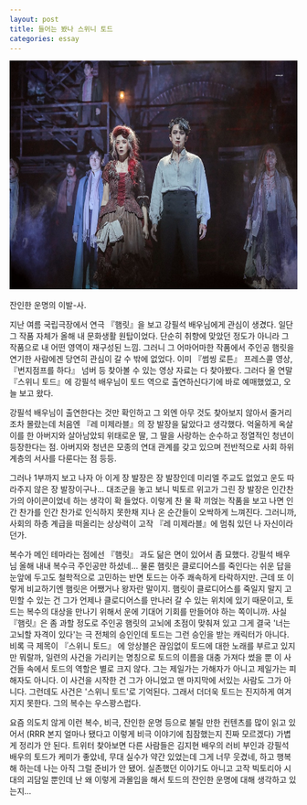 ```yaml
---
layout: post
title: 들어는 봤나 스위니 토드
categories: essay
---
```


<img src="/thumbnails/221212_play/스위니토드.jpeg" height="400"/>

잔인한 운명의 이발-사.

지난 여름 국립극장에서 연극 『햄릿』을 보고 강필석 배우님에게 관심이 생겼다. 일단 그 작품 자체가 올해 내 문화생활 원탑이었다. 단순히 취향에 맞았던 정도가 아니라 그 작품으로 내 어떤 영역이 재구성된 느낌. 그러니 그 어마어마한 작품에서 주인공 햄릿을 연기한 사람에겐 당연히 관심이 갈 수 밖에 없었다. 이미 『썸씽 로튼』 프레스콜 영상, 『번지점프를 하다』 넘버 등 찾아볼 수 있는 영상 자료는 다 찾아봤다. 그러다 올 연말 『스위니 토드』에 강필석 배우님이 토드 역으로 출연하신다기에 바로 예매했었고, 오늘 보고 왔다.

​강필석 배우님이 출연한다는 것만 확인하고 그 외엔 아무 것도 찾아보지 않아서 줄거리조차 몰랐는데 처음엔 『레 미제라블』의 장 발장을 닮았다고 생각했다. 억울하게 옥살이를 한 아버지와 살아남았되 위태로운 딸, 그 딸을 사랑하는 순수하고 정열적인 청년이 등장한다는 점. 아버지와 청년은 모종의 연대 관계를 갖고 있으며 전반적으로 사회 하위 계층의 서사를 다룬다는 점 등등.

그러나 1부까지 보고 나자 아 이게 장 발장은 장 발장인데 미리엘 주교도 없었고 운도 따라주지 않은 장 발장이구나... 대조군을 놓고 보니 빅토르 위고가 그린 장 발장은 인간찬가의 아이콘이었네 하는 생각이 확 들었다. 이렇게 찬 물 확 끼얹는 작품을 보고 나면 인간 찬가를 인간 찬가로 인식하지 못한채 지나 온 순간들이 오싹하게 느껴진다. 그러니까, 사회의 하층 계급을 떠올리는 상상력이 고작 『레 미제라블』에 멈춰 있던 나 자신이라던가.

​복수가 메인 테마라는 점에선 『햄릿』 과도 닮은 면이 있어서 좀 묘했다. 강필석 배우님 올해 내내 복수극 주인공만 하셨네... 물론 햄릿은 클로디어스를 죽인다는 쉬운 답을 눈앞에 두고도 철학적으로 고민하는 반면 토드는 아주 쾌속하게 타락하지만. 근데 또 이렇게 비교하기엔 햄릿은 어쨌거나 왕자란 말이지. 햄릿이 클로디어스를 죽일지 말지 고민할 수 있는 건 그가 언제나 클로디어스를 만나러 갈 수 있는 위치에 있기 때문이고, 토드는 복수의 대상을 만나기 위해서 운에 기대어 기회를 만들어야 하는 쪽이니까. 사실 『햄릿』은 좀 과할 정도로 주인공 햄릿의 고뇌에 초점이 맞춰져 있고 그게 결국 '너는 고뇌할 자격이 있다'는 극 전체의 승인인데 토드는 그런 승인을 받는 캐릭터가 아니다. 비록 극 제목이 『스위니 토드』 에 앙상블은 끊임없이 토드에 대한 노래를 부르고 있지만 뭐랄까, 일련의 사건을 가리키는 명칭으로 토드의 이름을 대충 가져다 썼을 뿐 이 사건들 속에서 토드의 역할은 별로 크지 않다. 그는 제일가는 가해자가 아니고 제일가는 피해자도 아니다. 이 사건을 시작한 건 그가 아니었고 맨 마지막에 서있는 사람도 그가 아니다. 그런데도 사건은 '스위니 토드'로 기억된다. 그래서 더더욱 토드는 진지하게 여겨지지 못한다. 그의 복수는 우스꽝스럽다. 

​요즘 의도치 않게 이런 복수, 비극, 잔인한 운명 등으로 불릴 만한 컨텐츠를 많이 읽고 있어서 (RRR 본지 얼마나 됐다고 이렇게 비극 이야기에 침잠했는지 진짜 모르겠다) 가볍게 정리가 안 된다. 트위터 찾아보면 다른 사람들은 김지현 배우의 러비 부인과 강필석 배우의 토드가 케미가 좋았네, 무대 실수가 약간 있었는데 그게 너무 웃겼네, 하고 행복해 하는데 나는 아직 그럴 준비가 안 됐어. 실존했던 이야기도 아니고 고작 빅토리아 시대의 괴담일 뿐인데 난 왜 이렇게 과몰입을 해서 토드의 잔인한 운명에 대해 생각하고 있는지...
